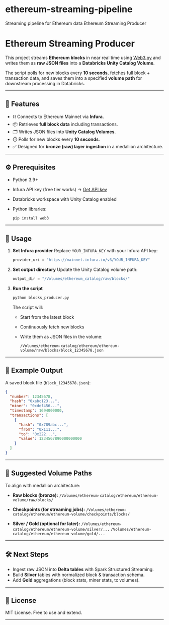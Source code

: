 # ethereum-streaming-pipeline
Streaming pipeline for Ethereum data
Ethereum Streaming Producer

# Ethereum Streaming Producer

This project streams **Ethereum blocks** in near real time using [Web3.py](https://web3py.readthedocs.io/) and writes them as **raw JSON files** into a **Databricks Unity Catalog Volume**.

The script polls for new blocks every **10 seconds**, fetches full block + transaction data, and saves them into a specified **volume path** for downstream processing in Databricks.

---

## 📌 Features

* ⛓️ Connects to Ethereum Mainnet via **Infura**.
* 📦 Retrieves **full block data** including transactions.
* 🗂️ Writes JSON files into **Unity Catalog Volumes**.
* ⏱️ Polls for new blocks every **10 seconds**.
* ✅ Designed for **bronze (raw) layer ingestion** in a medallion architecture.

---

## ⚙️ Prerequisites

* Python 3.9+
* Infura API key (free tier works) → [Get API key](https://infura.io/)
* Databricks workspace with Unity Catalog enabled
* Python libraries:

  ```bash
  pip install web3
  ```

---

## 🚀 Usage

1. **Set Infura provider**
   Replace `YOUR_INFURA_KEY` with your Infura API key:

   ```python
   provider_uri = "https://mainnet.infura.io/v3/YOUR_INFURA_KEY"
   ```

2. **Set output directory**
   Update the Unity Catalog volume path:

   ```python
   output_dir = "/Volumes/ethereum_catalog/raw/blocks/"
   ```

3. **Run the script**

   ```bash
   python blocks_producer.py
   ```

   The script will:

   * Start from the latest block
   * Continuously fetch new blocks
   * Write them as JSON files in the volume:

     ```
     /Volumes/ethereum-catalog/ethereum/ethereum-volume/raw/blocks/block_12345678.json
     ```

---

## 📂 Example Output

A saved block file (`block_12345678.json`):

```json
{
  "number": 12345678,
  "hash": "0xabc123...",
  "miner": "0xdef456...",
  "timestamp": 1694000000,
  "transactions": [
    {
      "hash": "0x789abc...",
      "from": "0x111...",
      "to": "0x222...",
      "value": 1234567890000000000
    }
  ]
}
```

---

## 🔄 Suggested Volume Paths

To align with medallion architecture:

* **Raw blocks (bronze):**
  `/Volumes/ethereum-catalog/ethereum/ethereum-volume/raw/blocks/`

* **Checkpoints (for streaming jobs):**
  `/Volumes/ethereum-catalog/ethereum/ethereum-volume/checkpoints/blocks/`

* **Silver / Gold (optional for later):**
  `/Volumes/ethereum-catalog/ethereum/ethereum-volume/silver/...`
  `/Volumes/ethereum-catalog/ethereum/ethereum-volume/gold/...`

---

## 🛠️ Next Steps

* Ingest raw JSON into **Delta tables** with Spark Structured Streaming.
* Build **Silver** tables with normalized block & transaction schema.
* Add **Gold** aggregations (block stats, miner stats, tx volumes).

---

## 📜 License

MIT License. Free to use and extend.

---
